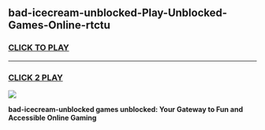 
## bad-icecream-unblocked-Play-Unblocked-Games-Online-rtctu
<h3>
<a href="https://premium76.site?title=bad-icecream-unblocked&ref=25A">CLICK TO PLAY</a></h3>
<hr>

<h3>
<a href="https://premium76.site?title=bad-icecream-unblocked&ref=25A">CLICK 2 PLAY</a>
  
</h3>

<a href="https://premium76.site?title=bad-icecream-unblocked&ref=25A"><img src="https://clearcache.store/games.png"></a>


**bad-icecream-unblocked games unblocked: Your Gateway to Fun and Accessible Online Gaming**

